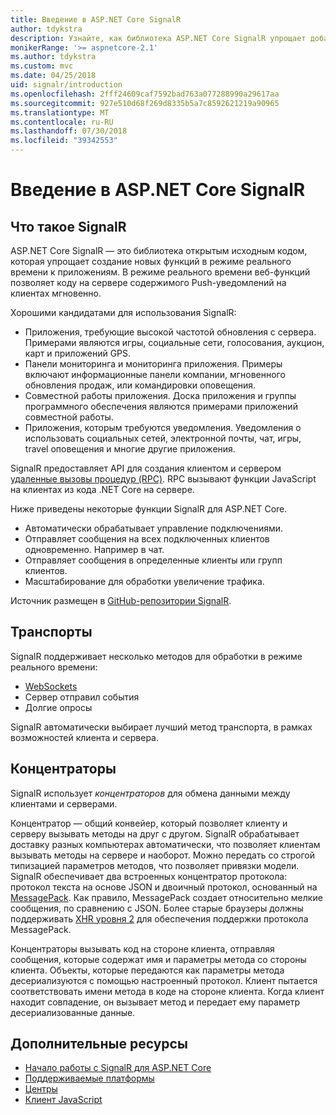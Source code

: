 ```yaml
---
title: Введение в ASP.NET Core SignalR
author: tdykstra
description: Узнайте, как библиотека ASP.NET Core SignalR упрощает добавление функциональности в режиме реального времени к приложениям.
monikerRange: '>= aspnetcore-2.1'
ms.author: tdykstra
ms.custom: mvc
ms.date: 04/25/2018
uid: signalr/introduction
ms.openlocfilehash: 2fff24609caf7592bad763a077288990a29617aa
ms.sourcegitcommit: 927e510d68f269d8335b5a7c8592621219a90965
ms.translationtype: MT
ms.contentlocale: ru-RU
ms.lasthandoff: 07/30/2018
ms.locfileid: "39342553"
---
```

# <a name="introduction-to-aspnet-core-signalr"></a>Введение в ASP.NET Core SignalR

## <a name="what-is-signalr"></a>Что такое SignalR

ASP.NET Core SignalR — это библиотека открытым исходным кодом, которая упрощает создание новых функций в режиме реального времени к приложениям. В режиме реального времени веб-функций позволяет коду на сервере содержимого Push-уведомлений на клиентах мгновенно.

Хорошими кандидатами для использования SignalR:

* Приложения, требующие высокой частотой обновления с сервера. Примерами являются игры, социальные сети, голосования, аукцион, карт и приложений GPS.
* Панели мониторинга и мониторинга приложения. Примеры включают информационные панели компании, мгновенного обновления продаж, или командировки оповещения.
* Совместной работы приложения. Доска приложения и группы программного обеспечения являются примерами приложений совместной работы.
* Приложения, которым требуются уведомления. Уведомления о использовать социальных сетей, электронной почты, чат, игры, travel оповещения и многие другие приложения.

SignalR предоставляет API для создания клиентом и сервером [удаленные вызовы процедур (RPC)](https://wikipedia.org/wiki/Remote_procedure_call). RPC вызывают функции JavaScript на клиентах из кода .NET Core на сервере.

Ниже приведены некоторые функции SignalR для ASP.NET Core.

* Автоматически обрабатывает управление подключениями.
* Отправляет сообщения на всех подключенных клиентов одновременно. Например в чат.
* Отправляет сообщения в определенные клиенты или групп клиентов.
* Масштабирование для обработки увеличение трафика.

Источник размещен в [GitHub-репозитории SignalR](https://github.com/aspnet/signalr).

## <a name="transports"></a>Транспорты

SignalR поддерживает несколько методов для обработки в режиме реального времени:

* [WebSockets](https://tools.ietf.org/html/rfc7118)
* Сервер отправил события
* Долгие опросы

SignalR автоматически выбирает лучший метод транспорта, в рамках возможностей клиента и сервера.

## <a name="hubs"></a>Концентраторы

SignalR использует *концентраторов* для обмена данными между клиентами и серверами.

Концентратор — общий конвейер, который позволяет клиенту и серверу вызывать методы на друг с другом. SignalR обрабатывает доставку разных компьютерах автоматически, что позволяет клиентам вызывать методы на сервере и наоборот. Можно передать со строгой типизацией параметров методов, что позволяет привязки модели. SignalR обеспечивает два встроенных концентратор протокола: протокол текста на основе JSON и двоичный протокол, основанный на [MessagePack](https://msgpack.org/).  Как правило, MessagePack создает относительно мелкие сообщения, по сравнению с JSON. Более старые браузеры должны поддерживать [XHR уровня 2](https://caniuse.com/#feat=xhr2) для обеспечения поддержки протокола MessagePack.

Концентраторы вызывать код на стороне клиента, отправляя сообщения, которые содержат имя и параметры метода со стороны клиента. Объекты, которые передаются как параметры метода десериализуются с помощью настроенный протокол. Клиент пытается соответствовать имени метода в коде на стороне клиента. Когда клиент находит совпадение, он вызывает метод и передает ему параметр десериализованные данные.

## <a name="additional-resources"></a>Дополнительные ресурсы

* [Начало работы с SignalR для ASP.NET Core](xref:tutorials/signalr)
* [Поддерживаемые платформы](xref:signalr/supported-platforms)
* [Центры](xref:signalr/hubs)
* [Клиент JavaScript](xref:signalr/javascript-client)
